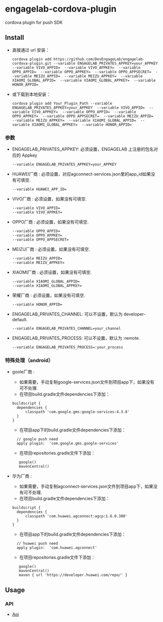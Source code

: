 # engagelab-cordova-plugin
cordova plugin for push SDK
## Install

- 直接通过 url 安装：

  ```shell
  cordova plugin add https://github.com/DevEngageLab/engagelab-cordova-plugin.git --variable ENGAGELAB_PRIVATES_APPKEY=your_APPKEY  --variable VIVO_APPID=  --variable VIVO_APPKEY=  --variable OPPO_APPID=  --variable OPPO_APPKEY=  --variable OPPO_APPSECRET=  --variable MEIZU_APPID=  --variable MEIZU_APPKEY=  --variable XIAOMI_GLOBAL_APPID=  --variable XIAOMI_GLOBAL_APPKEY=  --variable HONOR_APPID=
  ```

- 或下载到本地安装：

  ```shell
  cordova plugin add Your_Plugin_Path --variable ENGAGELAB_PRIVATES_APPKEY=your_APPKEY  --variable VIVO_APPID=  --variable VIVO_APPKEY=  --variable OPPO_APPID=  --variable OPPO_APPKEY=  --variable OPPO_APPSECRET=  --variable MEIZU_APPID=  --variable MEIZU_APPKEY=  --variable XIAOMI_GLOBAL_APPID=  --variable XIAOMI_GLOBAL_APPKEY=  --variable HONOR_APPID=
  ```


### 参数

- ENGAGELAB_PRIVATES_APPKEY: 必须设置，ENGAGELAB 上注册的包名对应的 Appkey

  ```shell
  --variable ENGAGELAB_PRIVATES_APPKEY=your_APPKEY
  ```
  
- HUAWEI厂商 : 必须设置，对应agconnect-services.json里的app_id如果没有可填空.
  ```shell
  --variable HUAWEI_APP_ID=
  ```
  
- VIVO厂商 : 必须设置，如果没有可填空.

  ```shell
  --variable VIVO_APPID=
  --variable VIVO_APPKEY=
  ```
  
- OPPO厂商 : 必须设置，如果没有可填空.

  ```shell
  --variable OPPO_APPID=
  --variable OPPO_APPKEY=
  --variable OPPO_APPSECRET=
  ```
  
- MEIZU厂商 : 必须设置，如果没有可填空.
  ```shell
  --variable MEIZU_APPID=
  --variable MEIZU_APPKEY=
  ```

- XIAOMI厂商 : 必须设置，如果没有可填空.
  ```shell
  --variable XIAOMI_GLOBAL_APPID=
  --variable XIAOMI_GLOBAL_APPKEY=
  ```
- 荣耀厂商 : 必须设置，如果没有可填空.
  ```shell
  --variable HONOR_APPID=
  ```

- ENGAGELAB_PRIVATES_CHANNEL: 可以不设置，默认为 developer-default.

  ```shell
  --variable ENGAGELAB_PRIVATES_CHANNEL=your_channel
  ```

- ENGAGELAB_PRIVATES_PROCESS: 可以不设置，默认为 :remote.

  ```shell
  --variable ENGAGELAB_PRIVATES_PROCESS=:your_process
  ```
  
### 特殊处理（android）
- goole厂商 : 
  - 如果需要，手动复制google-services.json文件到项目app下，如果没有可不处理.
  - 在项目build.gradle文件dependencies下添加：
  ```shell
  buildscript {
    dependencies {
        classpath 'com.google.gms:google-services:4.3.8'
    }
  }
  ```
  - 在项目app下的build.gradle文件dependencies下添加：
  ```shell
    // google push need
    apply plugin:  'com.google.gms.google-services'
  ```
  
  - 在项目repositories.gradle文件下添加：
  ```shell
     google()
     mavenCentral()
  ```
- 华为厂商 : 
  - 如果需要，手动复制agconnect-services.json文件到项目app下，如果没有可不处理.
  - 在项目build.gradle文件dependencies下添加：
  ```shell
  buildscript {
    dependencies {
        classpath 'com.huawei.agconnect:agcp:1.6.0.300'
    }
  }
  ```
  - 在项目app下的build.gradle文件dependencies下添加：
  ```shell
    // huawei push need
    apply plugin:  'com.huawei.agconnect'
  ```
  
  - 在项目repositories.gradle文件下添加：
  ```shell
     google()
     mavenCentral()
     maven { url 'https://developer.huawei.com/repo/' }
  ```


## Usage

### API

- [Api](/doc/api.md)